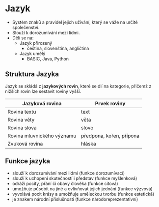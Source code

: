 # Jazyk

- Systém znaků a pravidel jejich užívání, který se váže na určité společenství.
- Slouží k dorozumívání mezi lidmi.
- Dělí se na:
	- Jazyk přirozený
		- čeština, slovenština, angličtina
	- Jazyk umělý
		- BASIC, Java, Python

## Struktura Jazyka

Jazyk se skládá z **jazykových rovin**, které se dlí na kategorie, přičemž z nižších rovin lze sestavit roviny vyšší.

| Jazyková rovina            | Prvek roviny             |
| -------------------------- | ------------------------ |
| Rovina textu               | text                     |
| Rovina věty                | věta                     |
| Rovina slova               | slovo                    |
| Rovina mluvnického významu | předpona, kořen, přípona |
| Zvuková rovina             | hláska                   |
## Funkce jazyka

- slouží k dorozumívání mezi lidmi (funkce dorozumívací)
- slouží k uchopení skutečností i představ (funkce myšlenková)
- odráží pocity, přání či obavy člověka (funkce citová)
- umožňuje působit na jiné a ovlivňovat jejich jednání (funkce výzvová)
- vyvolává pocit krásy a umožňuje uměleckou tvorbu (funkce estetická)
- je znakem národní příslušnosti (funkce národoreprezentativní)